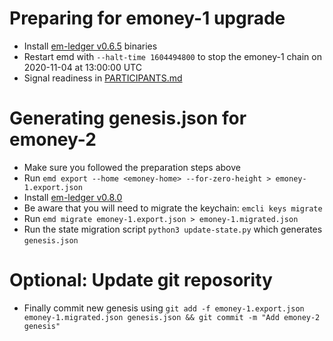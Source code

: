 # Preparing for emoney-1 upgrade

* Install [em-ledger v0.6.5](https://github.com/e-money/em-ledger/tree/v0.6.5) binaries
* Restart emd with `--halt-time 1604494800` to stop the emoney-1 chain on 2020-11-04 at 13:00:00 UTC
* Signal readiness in [PARTICIPANTS.md](PARTICIPANTS.md)

# Generating genesis.json for emoney-2

* Make sure you followed the preparation steps above
* Run `emd export --home <emoney-home> --for-zero-height > emoney-1.export.json`
* Install [em-ledger v0.8.0](https://github.com/e-money/em-ledger/tree/v0.8.0)
* Be aware that you will need to migrate the keychain: `emcli keys migrate`
* Run `emd migrate emoney-1.export.json > emoney-1.migrated.json`
* Run the state migration script `python3 update-state.py` which generates `genesis.json`

# Optional: Update git reposority
* Finally commit new genesis using `git add -f emoney-1.export.json emoney-1.migrated.json genesis.json && git commit -m "Add emoney-2 genesis"`
